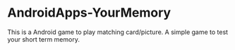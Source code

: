 # AndroidApps-YourMemory
This is a Android game to play matching card/picture. A simple game to test your short term memory.

